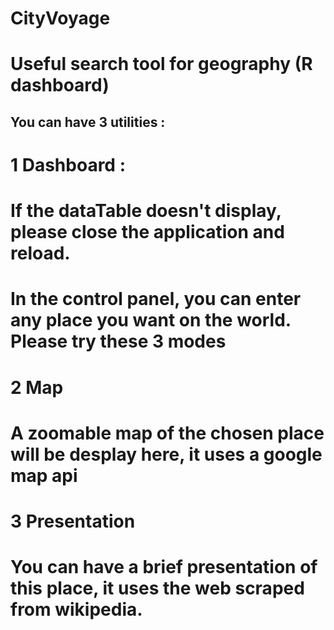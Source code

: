 # CityVoyage
# 
#
# Useful search tool for geography (R dashboard)
## You can have 3 utilities :
#
# 1 Dashboard : 
#   If the dataTable doesn't display, please close the application and reload.
#   In the control panel, you can enter any place you want on the world. Please try these 3 modes
#
# 2 Map
#   A zoomable map of the chosen place will be desplay here, it uses a google map api
#
# 3 Presentation
#   You can have a brief presentation of this place, it uses the web scraped from wikipedia.
